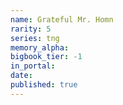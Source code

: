 ```yaml
---
name: Grateful Mr. Homn
rarity: 5
series: tng
memory_alpha:
bigbook_tier: -1
in_portal:
date:
published: true
---
```



